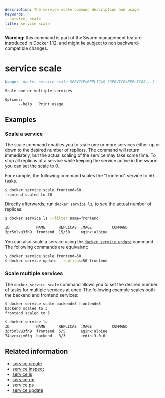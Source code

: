 ```yaml
---
description: The service scale command description and usage
keywords:
- service, scale
title: service scale
---
```


**Warning:** this command is part of the Swarm management feature introduced in Docker 1.12, and might be subject to non backward-compatible changes.

# service scale

```markdown
Usage:  docker service scale SERVICE=REPLICAS [SERVICE=REPLICAS...]

Scale one or multiple services

Options:
      --help   Print usage
```

## Examples

### Scale a service

The scale command enables you to scale one or more services either up or down to
the desired number of replicas. The command will return immediately, but the
actual scaling of the service may take some time. To stop all replicas of a
service while keeping the service active in the swarm you can set the scale to 0.

For example, the following command scales the "frontend" service to 50 tasks.

```bash
$ docker service scale frontend=50
frontend scaled to 50
```

Directly afterwards, run `docker service ls`, to see the actual number of
replicas.

```bash
$ docker service ls --filter name=frontend

ID            NAME      REPLICAS  IMAGE         COMMAND
3pr5mlvu3fh9  frontend  15/50     nginx:alpine
```

You can also scale a service using the [`docker service update`](service_update.md)
command. The following commands are equivalent:

```bash
$ docker service scale frontend=50
$ docker service update --replicas=50 frontend
```

### Scale multiple services

The `docker service scale` command allows you to set the desired number of
tasks for multiple services at once. The following example scales both the
backend and frontend services:

```bash
$ docker service scale backend=3 frontend=5
backend scaled to 3
frontend scaled to 5

$ docker service ls
ID            NAME      REPLICAS  IMAGE         COMMAND
3pr5mlvu3fh9  frontend  5/5       nginx:alpine
74nzcxxjv6fq  backend   3/3       redis:3.0.6
```

## Related information

* [service create](service_create.md)
* [service inspect](service_inspect.md)
* [service ls](service_ls.md)
* [service rm](service_rm.md)
* [service ps](service_ps.md)
* [service update](service_update.md)
